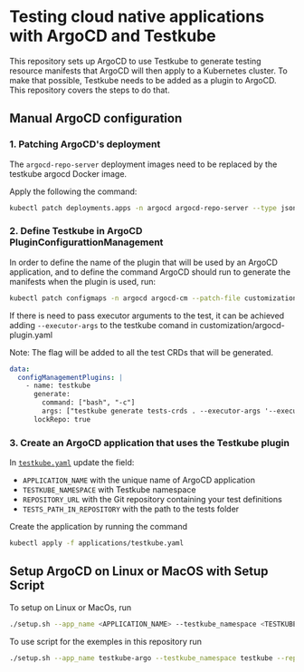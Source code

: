 # Testing cloud native applications with ArgoCD and Testkube

This repository sets up ArgoCD to use Testkube to generate testing resource manifests that ArgoCD will then apply to a Kubernetes cluster. To make that possible, Testkube needs to be added as a plugin to ArgoCD. This repository covers the steps to do that. 

## Manual ArgoCD configuration

### 1. Patching ArgoCD's deployment

The `argocd-repo-server` deployment images need to be replaced by the testkube argocd Docker image.

Apply the following the command: 

```sh
kubectl patch deployments.apps -n argocd argocd-repo-server --type json --patch-file customization/patch.yaml
```

### 2. Define Testkube in ArgoCD PluginConfigurattionManagement

In order to define the name of the plugin that will be used by an ArgoCD application, and to define the command ArgoCD should run to generate the manifests when the plugin is used, run: 

```sh
kubectl patch configmaps -n argocd argocd-cm --patch-file customization/argocd-plugins.yaml
```

If there is need to pass executor arguments to the test, it can be achieved adding ```--executor-args``` to the testkube comand in customization/argocd-plugin.yaml 

Note: The flag will be added to all the test CRDs that will be generated.

```yaml
data:
  configManagementPlugins: |
    - name: testkube
      generate:
        command: ["bash", "-c"]
        args: ["testkube generate tests-crds . --executor-args '--executor-flag' "]
      lockRepo: true
```

### 3. Create an ArgoCD application that uses the Testkube plugin 

In [`testkube.yaml`](applications/testkube.yaml) update the field:
 - `APPLICATION_NAME` with the unique name of ArgoCD application
 - `TESTKUBE_NAMESPACE` with Testkube namespace
 - `REPOSITORY_URL` with the Git repository containing your test definitions 
 - `TESTS_PATH_IN_REPOSITORY` with the path to the tests folder

Create the application by running the command

```sh
kubectl apply -f applications/testkube.yaml
```

## Setup ArgoCD on Linux or MacOS with Setup Script

To setup on Linux or MacOs, run

```sh
./setup.sh --app_name <APPLICATION_NAME> --testkube_namespace <TESTKUBE_NAMESPACE> --repo_url <REPOSITORY_URL> --repo_path <TESTS_PATH_IN_REPOSITORY>
```

To use script for the exemples in this repository run

```sh
./setup.sh --app_name testkube-argo --testkube_namespace testkube --repo_url https://github.com/kubeshop/testkube-argocd --repo_path examples/postman-collections
```
